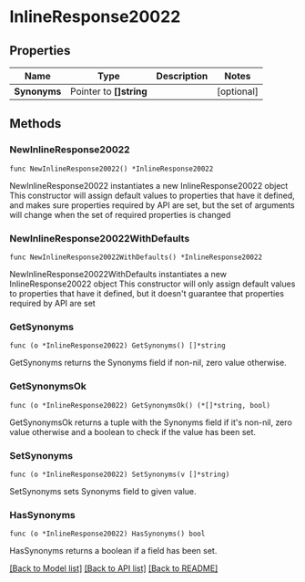 # InlineResponse20022

## Properties

Name | Type | Description | Notes
------------ | ------------- | ------------- | -------------
**Synonyms** | Pointer to **[]string** |  | [optional] 

## Methods

### NewInlineResponse20022

`func NewInlineResponse20022() *InlineResponse20022`

NewInlineResponse20022 instantiates a new InlineResponse20022 object
This constructor will assign default values to properties that have it defined,
and makes sure properties required by API are set, but the set of arguments
will change when the set of required properties is changed

### NewInlineResponse20022WithDefaults

`func NewInlineResponse20022WithDefaults() *InlineResponse20022`

NewInlineResponse20022WithDefaults instantiates a new InlineResponse20022 object
This constructor will only assign default values to properties that have it defined,
but it doesn't guarantee that properties required by API are set

### GetSynonyms

`func (o *InlineResponse20022) GetSynonyms() []*string`

GetSynonyms returns the Synonyms field if non-nil, zero value otherwise.

### GetSynonymsOk

`func (o *InlineResponse20022) GetSynonymsOk() (*[]*string, bool)`

GetSynonymsOk returns a tuple with the Synonyms field if it's non-nil, zero value otherwise
and a boolean to check if the value has been set.

### SetSynonyms

`func (o *InlineResponse20022) SetSynonyms(v []*string)`

SetSynonyms sets Synonyms field to given value.

### HasSynonyms

`func (o *InlineResponse20022) HasSynonyms() bool`

HasSynonyms returns a boolean if a field has been set.


[[Back to Model list]](../README.md#documentation-for-models) [[Back to API list]](../README.md#documentation-for-api-endpoints) [[Back to README]](../README.md)


